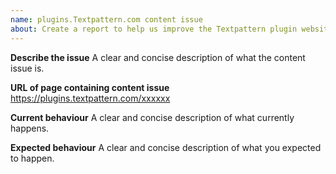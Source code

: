 ```yaml
---
name: plugins.Textpattern.com content issue
about: Create a report to help us improve the Textpattern plugin website content (not specifically related to a plugin listing or website code).
---
```


**Describe the issue**
A clear and concise description of what the content issue is.

**URL of page containing content issue**
https://plugins.textpattern.com/xxxxxx

**Current behaviour**
A clear and concise description of what currently happens.

**Expected behaviour**
A clear and concise description of what you expected to happen.
